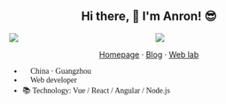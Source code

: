 <!-- reference: https://github.com/anuraghazra/github-readme-stats -->

<h2 align="center">Hi there, 👋 I'm Anron! 😎</h2>

<p>
  <a>
    <img style="min-width: 240px;" src="https://github-readme-stats.vercel.app/api/top-langs/?username=anran758&text_color=586069&layout=compact&hide_border=true&bg_color=fff&title_color=0366d6&count_private=true&include_all_commits=true&hide=html&langs_count=7" />
  </a>
  <a>
    <img align="right" style="min-width: 240px;" src="https://github-readme-stats.vercel.app/api?username=anran758&count_private=true&show_icons=true&icon_color=222&title_color=0366d6&text_color=586069&bg_color=fff&hide=issues&hide_border=true&include_all_commits=true" />
  </a>
</p>

<p align="center">
  <a href="https://anran758.github.io/">Homepage</a> ·
  <a href="https://anran758.github.io/blog/">Blog</a> ·
  <a href="https://anran758.github.io/front-end-lab/">Web lab</a>
</p>

<section style="font-family: consolar;">

- 🎉 China · Guangzhou
- 🔧 Web developer  
- 📚 Technology: Vue / React / Angular / Node.js

</section>
